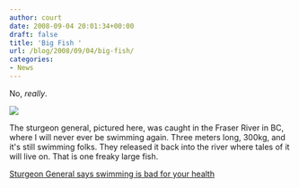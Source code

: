 ```yaml
---
author: court
date: 2008-09-04 20:01:34+00:00
draft: false
title: 'Big Fish '
url: /blog/2008/09/04/big-fish/
categories:
- News
---
```


No, _really_.

[![](http://www.vallentyne.com/blog/wp-content/uploads/2008/09/second_stur_pic.jpg)
](http://www.vallentyne.com/blog/wp-content/uploads/2008/09/second_stur_pic.jpg)

The sturgeon general, pictured here, was caught in the Fraser River in BC, where I will never ever be swimming again.  Three meters long, 300kg, and it's still swimming folks.  They released it back into the river where tales of it will live on.  That is one freaky large fish.

[Sturgeon General says swimming is bad for your health](http://cnews.canoe.ca/CNEWS/Canada/2008/09/02/6641386-cp.html)

 




